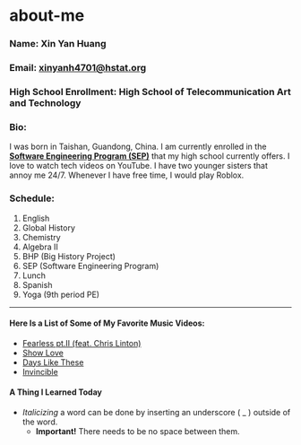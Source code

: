 # about-me
### Name: Xin Yan Huang

### Email: xinyanh4701@hstat.org

### High School Enrollment: High School of Telecommunication Art and Technology

### Bio: 
I was born in Taishan, Guandong, China. I am currently enrolled in the **[Software Engineering Program (SEP)](https://hstatsep.github.io/)** that my high school currently offers. I love to watch tech videos on YouTube. I have two younger sisters that annoy me 24/7. Whenever I have free time, I would play Roblox.      

### Schedule:
1) English  
2) Global History  
3) Chemistry  
4) Algebra II  
5) BHP (Big History Project)  
6) SEP (Software Engineering Program)  
7) Lunch  
8) Spanish  
9) Yoga (9th period PE)  

---

#### Here Is a List of Some of My Favorite Music Videos: 
* [Fearless pt.II (feat. Chris Linton)](https://www.youtube.com/watch?v=S19UcWdOA-I)  
* [Show Love](https://www.youtube.com/watch?v=-zSbJU8AAjA)  
* [Days Like These](https://www.youtube.com/watch?v=RTGEoh-vPIc)  
* [Invincible](https://www.youtube.com/watch?v=J2X5mJ3HDYE)  

#### A Thing I Learned Today

* _Italicizing_ a word can be done by inserting an underscore ( _ ) outside of the word.
  * **Important!** There needs to be no space between them.

